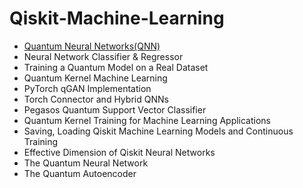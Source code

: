 # Qiskit-Machine-Learning

* [Quantum Neural Networks(QNN)](Tema1/QuantumNeuralNetworks.md)
* Neural Network Classifier & Regressor
* Training a Quantum Model on a Real Dataset
* Quantum Kernel Machine Learning
* PyTorch qGAN Implementation
* Torch Connector and Hybrid QNNs
* Pegasos Quantum Support Vector Classifier
* Quantum Kernel Training for Machine Learning Applications
* Saving, Loading Qiskit Machine Learning Models and Continuous Training
* Effective Dimension of Qiskit Neural Networks
* The Quantum Neural Network
* The Quantum Autoencoder
